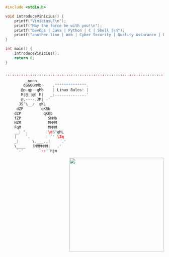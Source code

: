 ```c
#include <stdio.h>

void introduceVinicius() {
    printf("ViniciusLF\n");
    printf("May the force be with you!\n");
    printf("DevOps | Java | Python | C | Shell |\n");
    printf("another line | Web | Cyber Security | Quality Assurance | DevSecOps Engineering |\n");
}

int main() {
    introduceVinicius();
    return 0;
}


''''''''''''''''''''''''''''''''''''''''''''''''''''''''''''''''''''''''''''''''''''''''''''''''''''''''''''''''''''''''''''''''''
         _nnnn_                      
        dGGGGMMb     ,"""""""""""""".
       @p~qp~~qMb    | Linux Rules! |
       M|@||@) M|   _;..............'
       @,----.JM| -'
      JS^\__/  qKL
     dZP        qKRb
    dZP          qKKb
    fZP            SMMb
    HZM            MMMM
    FqM            MMMM
    __| ".        |\dS"qML
    |    `.       | `' \Zq
    _)      \.___.,|     .'
    \____   )MMMMMM|   .'
     `-'       `--' hjm
```
<img align="right" height="300" src="https://www.contrastsecurity.com/hs-fs/hubfs/images/DevOps%20Solutions/devops-old-way.gif?width=1322&name=devops-old-way.gif"  />
<p align="left">
